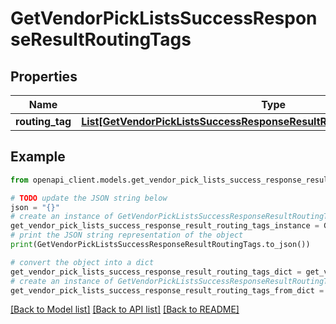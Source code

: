 # GetVendorPickListsSuccessResponseResultRoutingTags


## Properties

Name | Type | Description | Notes
------------ | ------------- | ------------- | -------------
**routing_tag** | [**List[GetVendorPickListsSuccessResponseResultRoutingTagsRoutingTagInner]**](GetVendorPickListsSuccessResponseResultRoutingTagsRoutingTagInner.md) |  | [optional] 

## Example

```python
from openapi_client.models.get_vendor_pick_lists_success_response_result_routing_tags import GetVendorPickListsSuccessResponseResultRoutingTags

# TODO update the JSON string below
json = "{}"
# create an instance of GetVendorPickListsSuccessResponseResultRoutingTags from a JSON string
get_vendor_pick_lists_success_response_result_routing_tags_instance = GetVendorPickListsSuccessResponseResultRoutingTags.from_json(json)
# print the JSON string representation of the object
print(GetVendorPickListsSuccessResponseResultRoutingTags.to_json())

# convert the object into a dict
get_vendor_pick_lists_success_response_result_routing_tags_dict = get_vendor_pick_lists_success_response_result_routing_tags_instance.to_dict()
# create an instance of GetVendorPickListsSuccessResponseResultRoutingTags from a dict
get_vendor_pick_lists_success_response_result_routing_tags_from_dict = GetVendorPickListsSuccessResponseResultRoutingTags.from_dict(get_vendor_pick_lists_success_response_result_routing_tags_dict)
```
[[Back to Model list]](../README.md#documentation-for-models) [[Back to API list]](../README.md#documentation-for-api-endpoints) [[Back to README]](../README.md)


